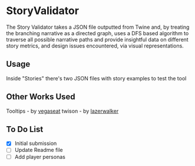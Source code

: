 # StoryValidator

The Story Validator takes a JSON file outputted from Twine and, by treating the branching narrative as a directed graph, uses a DFS based algorithm to traverse all possible narrative paths and provide insightful data on different story metrics, and design issues encountered, via visual representations.

## Usage
Inside "Stories" there's two JSON files with story examples to test the tool

## Other Works Used
Tooltips - by [vegaseat](https://www.daniweb.com/programming/software-development/code/484591/a-tooltip-class-for-tkinter)
twison -  by [lazerwalker](https://github.com/lazerwalker/twison)

## To Do List
- [x] Initial submission
- [ ] Update Readme file
- [ ] Add player personas